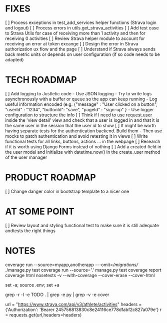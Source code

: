 
FIXES
=====

[ ] Process exceptions in test_add_services helper functions (Strava login and logout)
[ ] Process errors in utils.get_strava_activities
[ ] Add test case to Strava Utils for case of receiving more than 1 activity and then for receiving 0 activities
[ ] Review Strava helper module to account for receiving an error at token excange
[ ] Design the error in Strava authorization ux flow and the page
[ ] Understand if Strava always sends back metric units or depends on user configuration (if so code needs to be adapted)


TECH ROADMAP
============

[ ] Add logging to Justletic code
    - Use JSON logging
    - Try to write logs asynchronously with a buffer or queue so the app can keep running
    - Log useful information encoded (e.g.
        {"message" : "User clicked on a button",
         "userId" : "1234",
         "buttonId": "save",
         "pageId" : "sign-up"
        }
    - Use logger configuration to structure the info
[ ] Think if I need to use request.user inside the 'view detail' view and check that a user is logged in and that it is the same user in the session that the user id to show
[ ] It might be worth having separate tests for the authentication backend. Build them - Then use mocks to patch authentication and avoid retesting it in views
[ ] Write functional tests for all links, buttons, actions ... in the webpage
[ ] Research if it is worth using Django Forms instead of nothing
[ ] Add a created field in the user model and initialize with datetime.now() in the create_user method of the user manager

PRODUCT ROADMAP
===============

[ ] Change danger color in bootstrap template to a nicer one

AT SOME POINT
=============

[ ] Review layout and styling functional test to make sure it is still adequate andtests the right things 

NOTES
=====

coverage run --source=myapp,anotherapp ---omit=*/migrations/* ./manage.py test
coverage run --source='.' manage.py test
coverage report
coverage html
nosetests -v --with-coverage --cover-erase --cover-html

set -a; source .env; set +a

grep -r -l -e TODO  . | grep -e py | grep -v -e cover

url = "https://www.strava.com/api/v3/athlete/activities"
headers = {'Authorization': 'Bearer 245756813830c8e24116ce778dfabf2c827a079e'}
r = requests.get(url,headers=headers)
